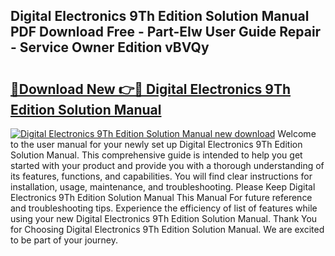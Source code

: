 ## Digital Electronics 9Th Edition Solution Manual PDF Download Free - Part-EIw User Guide Repair - Service Owner Edition vBVQy

# <h2><a href="http://bc69778.oget.top/?id=Digital+Electronics+9Th+Edition+Solution+Manual">🔗Download New 👉🔴 Digital Electronics 9Th Edition Solution Manual</a></h2>

[![Digital Electronics 9Th Edition Solution Manual new download](https://i.imgur.com/5g1atiW.png)](http://bc69778.oget.top/?id=Digital+Electronics+9Th+Edition+Solution+Manual)
Welcome to the user manual for your newly set up Digital Electronics 9Th Edition Solution Manual. This comprehensive guide is intended to help you get started with your product and provide you with a thorough understanding of its features, functions, and capabilities. You will find clear instructions for installation, usage, maintenance, and troubleshooting. Please Keep Digital Electronics 9Th Edition Solution Manual This Manual For future reference and troubleshooting tips. Experience the efficiency of list of features while using your new Digital Electronics 9Th Edition Solution Manual. Thank You for Choosing Digital Electronics 9Th Edition Solution Manual. We are excited to be part of your journey.
